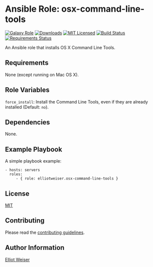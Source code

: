 Ansible Role: osx-command-line-tools
====================================

[![Galaxy Role][badge-role]][link-galaxy]
[![Downloads][badge-downloads]][link-galaxy]
[![MIT Licensed][badge-license]][link-license]
[![Build Status][badge-travis]][link-travis]
[![Requirements Status][badge-requires]][link-requires]

An Ansible role that installs OS X Command Line Tools.

Requirements
------------

None (except running on Mac OS X).

Role Variables
--------------

`force_install`: Install the Command Line Tools, even if they are already installed (Default: `no`).

Dependencies
------------

None.

Example Playbook
----------------

A simple playbook example:

    - hosts: servers
      roles:
         - { role: elliotweiser.osx-command-line-tools }


License
-------

[MIT][link-license]

Contributing
------------

Please read the [contributing guidelines](CONTRIBUTING.md).

Author Information
------------------

[Elliot Weiser](https://github.com/elliotweiser)

[badge-downloads]: https://img.shields.io/ansible/role/d/14481.svg?style=flat-square
[badge-license]: https://img.shields.io/github/license/elliotweiser/ansible-osx-command-line-tools.svg?style=flat-square
[badge-requires]: https://img.shields.io/requires/github/elliotweiser/ansible-osx-command-line-tools.svg?style=flat-square
[badge-role]: https://img.shields.io/ansible/role/14481.svg?style=flat-square
[badge-travis]: https://img.shields.io/travis/elliotweiser/ansible-osx-command-line-tools/master.svg?style=flat-square
[link-galaxy]: https://galaxy.ansible.com/elliotweiser/osx-command-line-tools/
[link-license]: https://raw.githubusercontent.com/elliotweiser/ansible-osx-command-line-tools/master/LICENSE
[link-requires]: https://requires.io/github/elliotweiser/ansible-osx-command-line-tools/requirements/?branch=master
[link-travis]: https://travis-ci.org/elliotweiser/ansible-osx-command-line-tools
